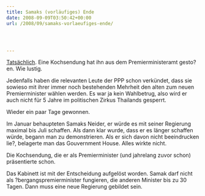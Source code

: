 ```yaml
---
title: Samaks (vorläufiges) Ende
date: 2008-09-09T03:50:42+00:00
url: /2008/09/samaks-vorlaeufiges-ende/




---
```

[Tatsächlich][1]. Eine Kochsendung hat ihn aus dem Premierministeramt gesto?en. Wie lustig.

Jedenfalls haben die relevanten Leute der <span class="caps">PPP</span> schon verkündet, dass sie sowieso mit ihrer immer noch bestehenden Mehrheit den alten zum neuen Premierminister wählen werden. Es war ja kein Wahlbetrug, also wird er auch nicht für 5 Jahre im politischen Zirkus Thailands gesperrt.

Wieder ein paar Tage gewonnen.

Im Januar behaupteten Samaks Neider, er würde es mit seiner Regierung maximal bis Juli schaffen. Als dann klar wurde, dass er es länger schaffen würde, begann man zu demonstrieren. Als er sich davon nicht beeindrucken lie?, belagerte man das Gouvernment House. Alles wirkte nicht.

Die Kochsendung, die er als Premierminister (und jahrelang zuvor schon) präsentierte schon.

Das Kabinett ist mit der Entscheidung aufgelöst worden. Samak darf nicht als ?bergangspremierminister fungieren, die anderen Minister bis zu 30 Tagen. Dann muss eine neue Regierung gebildet sein.

 [1]: http://www.nationmultimedia.com/2008/09/10/politics/politics_30083051.php
